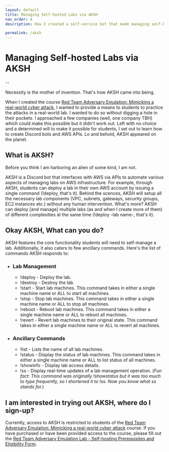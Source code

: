 ```yaml
---
layout: default
title: Managing Self-hosted Labs via AKSH 
nav_order: 4
description: How I created a self-service bot that made managing self-hosted labs a piece of cake. Meet AKSH, you'll love it. 

permalink: /aksh
---
```

# Managing Self-hosted Labs via AKSH

--

Necessity is the mother of invention. That's how AKSH came into being.

When I created the course [Red Team Adversary Emulation: Mimicking a real-world cyber attack](https://yks.red/RTAE), I wanted to provide a means to students to practice the attacks in a real-world lab. I wanted to do so without digging a hole in their pockets. I approached a few companies (well, one company TBH) which could make this possible but it didn't work out. Left with no choice and a determined will to make it possible for students, I set out to learn how to create Discord bots and AWS APIs. Lo and behold, AKSH appeared on the planet.

## What is AKSH?

Before you think I am harboring an alien of some kind, I am not. 

AKSH is a Discord bot that interfaces with AWS via APIs to automate various aspects of managing labs on AWS infrastructure. For example, through AKSH, students can deploy a lab in their own AWS account by issuing a single command (!deploy, that's it). Behind the scences, AKSH will setup all the necessary lab components (VPC, subnets, gateways, security groups, EC2 instances etc.) without any human intervention. What's more? AKSH can deploy [and manage] multiple labs (as and when I create more of them) of different complexities at the same time (!deploy -lab name-, that's it).     

## Okay AKSH, What can you do?

AKSH features the core functionality students will need to self-manage a lab. Additionally, it also caters to few ancillary commands. Here's the list of commands AKSH responds to:

 - ### Lab Management
   - !deploy - Deploy the lab.
   - !destroy - Destroy the lab.
   - !start - Start lab machines. This command takes in either a single machine name or ALL to start all machines.
   - !stop - Stop lab machines. This command takes in either a single machine name or ALL to stop all machines.
   - !reboot - Reboot lab machines. This command takes in either a single machine name or ALL to reboot all machines.
   - !revert - Revert lab machines to their original state. This command takes in either a single machine name or ALL to revert all machines.
     
 - ### Ancillary Commands
   - !list - Lists the name of all lab machines.
   - !status - Display the status of lab machines. This command takes in either a single machine name or ALL to list status of all machines.
   - !showinfo - Display lab access details.
   - !ss - Display real-time updates of a lab management operation. (_Fun fact: This command was originally !showstatus but it was too much to type frequently, so I shortened it to !ss. Now you know what ss stands for._)

## I am interested in trying out AKSH, where do I sign-up?

Currently, access to AKSH is restricted to students of the [Red Team Adversary Emulation: Mimicking a real-world cyber attack](https://yks.red/RTAE) course. If you have purchased or have been provided access to the course, please fill out the [Red Team Adversary Emulation Lab - Self-hosting Prerequisites and Eligibility Form](https://yks.red/RTAELabForm).
 
